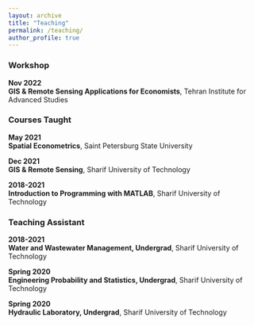```yaml
---
layout: archive
title: "Teaching"
permalink: /teaching/
author_profile: true
---
```


### Workshop

**Nov 2022**  
**GIS & Remote Sensing Applications for Economists**, Tehran Institute for Advanced Studies

### Courses Taught

**May 2021**  
**Spatial Econometrics**, Saint Petersburg State University

**Dec 2021**  
**GIS & Remote Sensing**, Sharif University of Technology

**2018-2021**  
**Introduction to Programming with MATLAB**, Sharif University of Technology

### Teaching Assistant

**2018-2021**  
**Water and Wastewater Management, Undergrad**, Sharif University of Technology

**Spring 2020**  
**Engineering Probability and Statistics, Undergrad**, Sharif University of Technology

**Spring 2020**  
**Hydraulic Laboratory, Undergrad**, Sharif University of Technology
